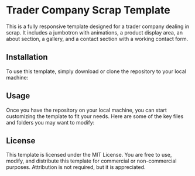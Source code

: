 # Trader Company Scrap Template

This is a fully responsive template designed for a trader company dealing in scrap. It includes a jumbotron with animations, a product display area, an about section, a gallery, and a contact section with a working contact form.

## Installation
To use this template, simply download or clone the repository to your local machine:

## Usage
Once you have the repository on your local machine, you can start customizing the template to fit your needs. Here are some of the key files and folders you may want to modify:

## License
This template is licensed under the MIT License. You are free to use, modify, and distribute this template for commercial or non-commercial purposes. Attribution is not required, but it is appreciated.
